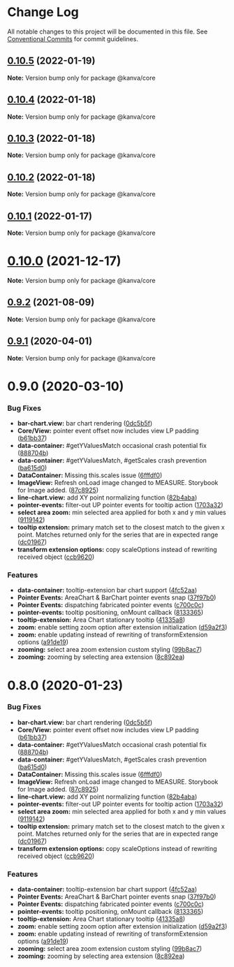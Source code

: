 # Change Log

All notable changes to this project will be documented in this file.
See [Conventional Commits](https://conventionalcommits.org) for commit guidelines.

## [0.10.5](https://github.com/sonnen/kanva/compare/v0.10.4...v0.10.5) (2022-01-19)

**Note:** Version bump only for package @kanva/core





## [0.10.4](https://github.com/sonnen/kanva/compare/v0.10.3...v0.10.4) (2022-01-18)

**Note:** Version bump only for package @kanva/core





## [0.10.3](https://github.com/sonnen/kanva/compare/v0.10.2...v0.10.3) (2022-01-18)

**Note:** Version bump only for package @kanva/core





## [0.10.2](https://github.com/sonnen/kanva/compare/v0.10.1...v0.10.2) (2022-01-18)

**Note:** Version bump only for package @kanva/core





## [0.10.1](https://github.com/sonnen/kanva/compare/v0.10.0...v0.10.1) (2022-01-17)

**Note:** Version bump only for package @kanva/core





# [0.10.0](https://github.com/sonnen/kanva/compare/v0.9.2...v0.10.0) (2021-12-17)

**Note:** Version bump only for package @kanva/core





## [0.9.2](https://github.com/sonnen/kanva/compare/v0.9.1...v0.9.2) (2021-08-09)

**Note:** Version bump only for package @kanva/core





## [0.9.1](https://github.com/sonnen/kanva/compare/v0.9.0...v0.9.1) (2020-04-01)

**Note:** Version bump only for package @kanva/core





# 0.9.0 (2020-03-10)


### Bug Fixes

* **bar-chart.view:** bar chart rendering ([0dc5b5f](https://github.com/sonnen/kanva/commit/0dc5b5f))
* **Core/View:** pointer event offset now includes view LP padding ([b61bb37](https://github.com/sonnen/kanva/commit/b61bb37))
* **data-container:** #getYValuesMatch occasional crash potential fix ([888704b](https://github.com/sonnen/kanva/commit/888704b))
* **data-container:** #getYValuesMatch, #getScales crash prevention ([ba615d0](https://github.com/sonnen/kanva/commit/ba615d0))
* **DataContainer:** Missing this.scales issue ([6fffdf0](https://github.com/sonnen/kanva/commit/6fffdf0))
* **ImageView:** Refresh onLoad image changed to MEASURE. Storybook for Image added. ([87c8925](https://github.com/sonnen/kanva/commit/87c8925))
* **line-chart.view:** add XY point normalizing function ([82b4aba](https://github.com/sonnen/kanva/commit/82b4aba))
* **pointer-events:** filter-out UP pointer events for tooltip action ([1703a32](https://github.com/sonnen/kanva/commit/1703a32))
* **select area zoom:** min selected area applied for both x and y min values ([9119142](https://github.com/sonnen/kanva/commit/9119142))
* **tooltip extension:** primary match set to the closest match to the given x point. Matches returned only for the series that are in expected range ([dc01967](https://github.com/sonnen/kanva/commit/dc01967))
* **transform extension options:** copy scaleOptions instead of rewriting received object ([ccb9620](https://github.com/sonnen/kanva/commit/ccb9620))


### Features

* **data-container:** tooltip-extension bar chart support ([4fc52aa](https://github.com/sonnen/kanva/commit/4fc52aa))
* **Pointer Events:** AreaChart & BarChart pointer events snap ([37f97b0](https://github.com/sonnen/kanva/commit/37f97b0))
* **Pointer Events:** dispatching fabricated pointer events ([c700c0c](https://github.com/sonnen/kanva/commit/c700c0c))
* **pointer-events:** tooltip positioning, onMount callback ([8133365](https://github.com/sonnen/kanva/commit/8133365))
* **tooltip-extension:** Area Chart stationary tooltip ([41335a8](https://github.com/sonnen/kanva/commit/41335a8))
* **zoom:** enable setting zoom option after extension initialization ([d59a2f3](https://github.com/sonnen/kanva/commit/d59a2f3))
* **zoom:** enable updating instead of rewriting of transformExtension options ([a91de19](https://github.com/sonnen/kanva/commit/a91de19))
* **zooming:** select area zoom extension custom styling ([99b8ac7](https://github.com/sonnen/kanva/commit/99b8ac7))
* **zooming:** zooming by selecting area extension ([8c892ea](https://github.com/sonnen/kanva/commit/8c892ea))





# 0.8.0 (2020-01-23)


### Bug Fixes

* **bar-chart.view:** bar chart rendering ([0dc5b5f](https://git.sonnenbatterie.de/web-portals/kanva/commits/0dc5b5f))
* **Core/View:** pointer event offset now includes view LP padding ([b61bb37](https://git.sonnenbatterie.de/web-portals/kanva/commits/b61bb37))
* **data-container:** #getYValuesMatch occasional crash potential fix ([888704b](https://git.sonnenbatterie.de/web-portals/kanva/commits/888704b))
* **data-container:** #getYValuesMatch, #getScales crash prevention ([ba615d0](https://git.sonnenbatterie.de/web-portals/kanva/commits/ba615d0))
* **DataContainer:** Missing this.scales issue ([6fffdf0](https://git.sonnenbatterie.de/web-portals/kanva/commits/6fffdf0))
* **ImageView:** Refresh onLoad image changed to MEASURE. Storybook for Image added. ([87c8925](https://git.sonnenbatterie.de/web-portals/kanva/commits/87c8925))
* **line-chart.view:** add XY point normalizing function ([82b4aba](https://git.sonnenbatterie.de/web-portals/kanva/commits/82b4aba))
* **pointer-events:** filter-out UP pointer events for tooltip action ([1703a32](https://git.sonnenbatterie.de/web-portals/kanva/commits/1703a32))
* **select area zoom:** min selected area applied for both x and y min values ([9119142](https://git.sonnenbatterie.de/web-portals/kanva/commits/9119142))
* **tooltip extension:** primary match set to the closest match to the given x point. Matches returned only for the series that are in expected range ([dc01967](https://git.sonnenbatterie.de/web-portals/kanva/commits/dc01967))
* **transform extension options:** copy scaleOptions instead of rewriting received object ([ccb9620](https://git.sonnenbatterie.de/web-portals/kanva/commits/ccb9620))


### Features

* **data-container:** tooltip-extension bar chart support ([4fc52aa](https://git.sonnenbatterie.de/web-portals/kanva/commits/4fc52aa))
* **Pointer Events:** AreaChart & BarChart pointer events snap ([37f97b0](https://git.sonnenbatterie.de/web-portals/kanva/commits/37f97b0))
* **Pointer Events:** dispatching fabricated pointer events ([c700c0c](https://git.sonnenbatterie.de/web-portals/kanva/commits/c700c0c))
* **pointer-events:** tooltip positioning, onMount callback ([8133365](https://git.sonnenbatterie.de/web-portals/kanva/commits/8133365))
* **tooltip-extension:** Area Chart stationary tooltip ([41335a8](https://git.sonnenbatterie.de/web-portals/kanva/commits/41335a8))
* **zoom:** enable setting zoom option after extension initialization ([d59a2f3](https://git.sonnenbatterie.de/web-portals/kanva/commits/d59a2f3))
* **zoom:** enable updating instead of rewriting of transformExtension options ([a91de19](https://git.sonnenbatterie.de/web-portals/kanva/commits/a91de19))
* **zooming:** select area zoom extension custom styling ([99b8ac7](https://git.sonnenbatterie.de/web-portals/kanva/commits/99b8ac7))
* **zooming:** zooming by selecting area extension ([8c892ea](https://git.sonnenbatterie.de/web-portals/kanva/commits/8c892ea))
